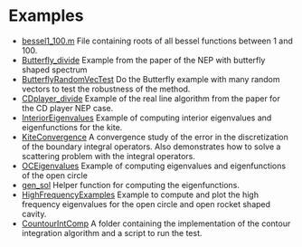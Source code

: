 # Examples
- [bessel1_100.m](bessel1_100.m) File containing roots of all bessel functions between 1 and 100.
- [Butterfly_divide](Butterfly_divide.m) Example from the paper of the NEP with butterfly shaped spectrum
- [ButterflyRandomVecTest](ButterflyRandomVecTest.m) Do the Butterfly example with many random vectors to test the robustness of the method.
- [CDplayer_divide](CDplayer_divide.m)   Example of the real line algorithm from the paper for the CD player NEP case.
- [InteriorEigenvalues](InteriorEigenvalues.m) Example of computing interior eigenvalues and eigenfunctions for the kite.
- [KiteConvergence](KiteConvergence.m) A convergence study of the error in the discretization of the boundary integral operators. Also demonstrates how to solve a scattering problem with the integral operators.
- [OCEigenvalues](OCEigenvalues.m) Example of computing eigenvalues and eigenfunctions of the open circle
- [gen_sol](gen_sol.m) Helper function for computing the eigenfunctions.
- [HighFrequencyExamples](HighFrequencyExamples.m) Example to compute and plot the high frequency eigenvalues for the open circle and open rocket shaped cavity.
- [CountourIntComp](ContourIntComp) A folder containing the implementation of the contour integration algorithm and a script to run the test.

